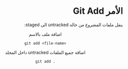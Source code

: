 <div dir="rtl">


# الأمر Git Add


ينقل ملفات المشروع من حالة untracked الى staged:
<div style="text-align:center">

اضافة ملف  بالاسم
<div dir="ltr">



`git add <file-name>`

</div>
اضافة جميع الملفات untracked داخل المجلد 
<div dir="ltr">

`git add .`

</div>
</div>



</div>